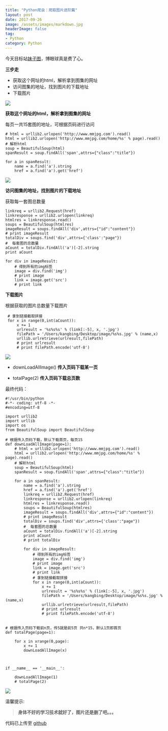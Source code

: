 ```yaml
---
title: "Python爬虫：爬取图片进阶篇"
layout: post
date: 2017-09-26
image: /assets/images/markdown.jpg
headerImage: false
tag:
- Python
category: Python
---
```




今天目标站[妹子图](http://www.mmjpg.com/)，博眼球真是费了心。

**三步走**

* 获取这个网址的html，解析拿到图集的网址
* 访问图集的地址，找到图片的下载地址
* 下载图片


![](https://ws1.sinaimg.cn/large/9e1008a3ly1fjwzb0180nj20s10kfqi9.jpg)

**获取这个网址的html，解析拿到图集的网址**

每页一共15套图的地址，可根据页码进行访问

	# html = urllib2.urlopen('http://www.mmjpg.com').read()
    html = urllib2.urlopen('http://www.mmjpg.com/home/%s' % page).read()
    # 解析html
    soup = BeautifulSoup(html)
    spanResult = soup.findAll('span',attrs={"class":"title"})
	
    for a in spanResult:
        name = a.find('a').string
        href = a.find('a').get('href')
        


![](https://ws1.sinaimg.cn/large/9e1008a3ly1fjx0zk4s6wj20sc0mnqfy.jpg)

**访问图集的地址，找到图片的下载地址**

获取每一套图总数量

	linkreq = urllib2.Request(href)
    linkresponse = urllib2.urlopen(linkreq)
    htmlres = linkresponse.read()
    soups = BeautifulSoup(htmlres)
    imageResult = soups.findAll('div',attrs={"id":"content"})
    # print imageResult
    totalDiv = soups.find('div',attrs={'class':"page"})
    #  每套图的总数量
    aCount = totalDiv.findAll('a')[-2].string
    print aCount
	
    for div in imageResult:
        # 得到所有的img标签
        image = div.find('img')
        # print image
        link = image.get('src')
        # print link
	
	
**下载图片**

根据获取的图片总数量下载图片

	 # 拿到链接截取拼接
     for x in range(0,int(aCount)):
         x += 1
         urlresult = '%s%s%s' % (link[:-5], x, '.jpg')
         filePath = '/Users/kangbing/Desktop/image/%s%s.jpg' % (name,x)
         urllib.urlretrieve(urlresult,filePath)
         # print urlresult
         # print filePath.encode('utf-8')	
	

![](https://ws1.sinaimg.cn/large/9e1008a3ly1fjwzbse6nwg20ac0isx6p.gif)


* downLoadAllImage() **传入页码下载某一页**

* totalPage(2) 	**传入页码下载总页数**


最终代码：

	#!/usr/bin/python
	#-*- coding: utf-8 -*-
	#encoding=utf-8
	
	import urllib2
	import urllib
	import os
	from BeautifulSoup import BeautifulSoup
	
	# 根据传入页码下载，默认下载首页，每页15
	def downLoadAllImage(page=1):
	    # html = urllib2.urlopen('http://www.mmjpg.com').read()
	    html = urllib2.urlopen('http://www.mmjpg.com/home/%s' % page).read()
	    # 解析html
	    soup = BeautifulSoup(html)
	    spanResult = soup.findAll('span',attrs={"class":"title"})
	
	    for a in spanResult:
	        name = a.find('a').string
	        href = a.find('a').get('href')
	        linkreq = urllib2.Request(href)
	        linkresponse = urllib2.urlopen(linkreq)
	        htmlres = linkresponse.read()
	        soups = BeautifulSoup(htmlres)
	        imageResult = soups.findAll('div',attrs={"id":"content"})
	        # print imageResult
	        totalDiv = soups.find('div',attrs={'class':"page"})
	        #  每套图的总数量
	        aCount = totalDiv.findAll('a')[-2].string
	        print aCount
	        # print totalDiv
	
	        for div in imageResult:
	            # 得到所有的img标签
	            image = div.find('img')
	            # print image
	            link = image.get('src')
	            # print link
	            # 拿到链接截取拼接
	            for x in range(0,int(aCount)):
	                x += 1
	                urlresult = '%s%s%s' % (link[:-5], x, '.jpg')
	                filePath = '/Users/kangbing/Desktop/image/%s%s.jpg' % (name,x)
	                urllib.urlretrieve(urlresult,filePath)
	                # print urlresult
	                # print filePath.encode('utf-8')
	
	
	# 根据传入页码下载前n页，传5就是前5页 共n*15，默认1页即首页
	def totalPage(page=1):
	
	    for x in xrange(0,page):
	        x += 1
	        downLoadAllImage(x)
	
	
	
	if __name__ == '__main__':
	
	    downLoadAllImage(1)
	    # totalPage(2)
	
		    


![](https://ws1.sinaimg.cn/large/9e1008a3ly1fjx3sz7616j20a70evjsm.jpg)

温馨提示:
> **身体不好的学习技术就好了，图片还是删了吧。。。**

代码已上传至 [github](https://github.com/kangbingbing/python)






